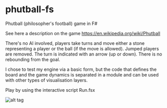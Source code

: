 # phutball-fs
Phutball (philosopher's football) game in F#

See here a description on the game https://en.wikipedia.org/wiki/Phutball

There's no AI involved, players take turns and move either a stone representing a player or the ball (if the move is allowed). Jumped players are removed. The turn is indicated with an arrow (up or down). There is no rebounding from the goal.

I chose to test my engine via a basic form, but the code that defines the board and the game dynamics is separated in a module and can be used with other types of visualisation layers.

Play by using the interactive script Run.fsx

![alt tag](http://s15.postimg.org/ald718hu3/phutball.png)
